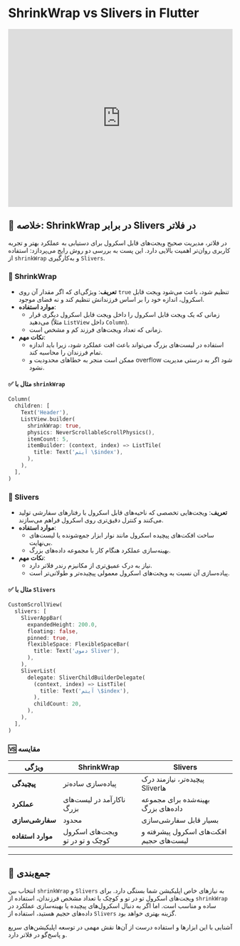 # ShrinkWrap vs Slivers in Flutter


<iframe width="100%" height="400" src="https://www.youtube.com/embed/LUqDNnv_dh0" title="ShrinkWrap vs Slivers in Flutter" frameborder="0" allow="accelerometer; autoplay; clipboard-write; encrypted-media; gyroscope; picture-in-picture" allowfullscreen></iframe>

## 🧠 خلاصه: ShrinkWrap در برابر Slivers در فلاتر

در فلاتر، مدیریت صحیح ویجت‌های قابل اسکرول برای دستیابی به عملکرد بهتر و تجربه کاربری روان‌تر اهمیت بالایی دارد. این پست به بررسی دو روش رایج می‌پردازد: استفاده از `shrinkWrap` و به‌کارگیری `Slivers`.

### 🔹 ShrinkWrap

- **تعریف**: ویژگی‌ای که اگر مقدار آن روی `true` تنظیم شود، باعث می‌شود ویجت قابل اسکرول، اندازه خود را بر اساس فرزندانش تنظیم کند و نه فضای موجود.
- **موارد استفاده**:
  - زمانی که یک ویجت قابل اسکرول را داخل ویجت قابل اسکرول دیگری قرار می‌دهید (مثلاً `ListView` داخل `Column`).
  - زمانی که تعداد ویجت‌های فرزند کم و مشخص است.
- **نکات مهم**:
  - استفاده در لیست‌های بزرگ می‌تواند باعث افت عملکرد شود، زیرا باید اندازه تمام فرزندان را محاسبه کند.
  - ممکن است منجر به خطاهای محدودیت و overflow شود اگر به درستی مدیریت نشود.

#### ✅ مثال با `shrinkWrap`

```dart
Column(
  children: [
    Text('Header'),
    ListView.builder(
      shrinkWrap: true,
      physics: NeverScrollableScrollPhysics(),
      itemCount: 5,
      itemBuilder: (context, index) => ListTile(
        title: Text('آیتم \$index'),
      ),
    ),
  ],
)
```

### 🔹 Slivers

- **تعریف**: ویجت‌هایی تخصصی که ناحیه‌های قابل اسکرول با رفتارهای سفارشی تولید می‌کنند و کنترل دقیق‌تری روی اسکرول فراهم می‌سازند.
- **موارد استفاده**:
  - ساخت افکت‌های پیچیده اسکرول مانند نوار ابزار جمع‌شونده یا لیست‌های بی‌نهایت.
  - بهینه‌سازی عملکرد هنگام کار با مجموعه داده‌های بزرگ.
- **نکات مهم**:
  - نیاز به درک عمیق‌تری از مکانیزم رندر فلاتر دارد.
  - پیاده‌سازی آن نسبت به ویجت‌های اسکرول معمولی پیچیده‌تر و طولانی‌تر است.

#### ✅ مثال با `Slivers`

```dart
CustomScrollView(
  slivers: [
    SliverAppBar(
      expandedHeight: 200.0,
      floating: false,
      pinned: true,
      flexibleSpace: FlexibleSpaceBar(
        title: Text('دموی Sliver'),
      ),
    ),
    SliverList(
      delegate: SliverChildBuilderDelegate(
        (context, index) => ListTile(
          title: Text('آیتم \$index'),
        ),
        childCount: 20,
      ),
    ),
  ],
)
```

### 🆚 مقایسه

| ویژگی           | ShrinkWrap                          | Slivers                                                 |
|------------------|--------------------------------------|----------------------------------------------------------|
| **پیچیدگی**      | پیاده‌سازی ساده‌تر                 | پیچیده‌تر، نیازمند درک Sliverها                          |
| **عملکرد**       | ناکارآمد در لیست‌های بزرگ          | بهینه‌شده برای مجموعه داده‌های بزرگ                     |
| **سفارشی‌سازی**  | محدود                               | بسیار قابل سفارشی‌سازی                                  |
| **موارد استفاده**| ویجت‌های اسکرول کوچک و تو در تو     | افکت‌های اسکرول پیشرفته و لیست‌های حجیم                 |

---

## 📝 جمع‌بندی

انتخاب بین `shrinkWrap` و `Slivers` به نیازهای خاص اپلیکیشن شما بستگی دارد. برای ویجت‌های اسکرول تو در تو و کوچک با تعداد مشخص فرزندان، استفاده از `shrinkWrap` ساده و مناسب است. اما اگر به دنبال اسکرول‌های پیچیده یا بهینه‌سازی عملکرد در داده‌های حجیم هستید، استفاده از `Slivers` گزینه بهتری خواهد بود.

آشنایی با این ابزارها و استفاده درست از آن‌ها نقش مهمی در توسعه اپلیکیشن‌های سریع و پاسخ‌گو در فلاتر دارد.


